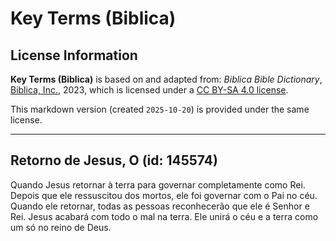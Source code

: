 # Key Terms (Biblica)

## License Information

**Key Terms (Biblica)** is based on and adapted from: _Biblica Bible Dictionary_, [Biblica, Inc.](https://www.biblica.com/), 2023, which is licensed under a [CC BY-SA 4.0 license](https://creativecommons.org/licenses/by-sa/4.0/legalcode.en).

This markdown version (created `2025-10-20`) is provided under the same license.



--------------------------------

## Retorno de Jesus, O (id: 145574)

Quando Jesus retornar à terra para governar completamente como Rei. Depois que ele ressuscitou dos mortos, ele foi governar com o Pai no céu. Quando ele retornar, todas as pessoas reconhecerão que ele é Senhor e Rei. Jesus acabará com todo o mal na terra. Ele unirá o céu e a terra como um só no reino de Deus.


